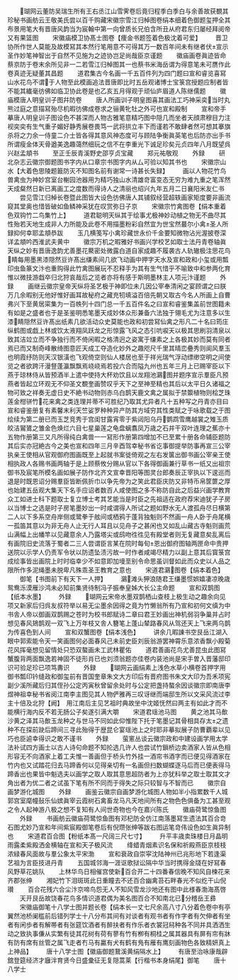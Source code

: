 <!-- { "loadSidebar": true } -->
　　瑚网云董防吴瑞生所有王右丞江山雪霁卷后竟归程季白季白与余善故获覩其珍秘书画舫云王敬美氏尝以百千购藏宋徽宗雪江归棹图卷绢本细着色御题玺押全其布景用笔大有晋唐风韵当为宸翰中第一向曾质长兄伯含所丑从府君东归屡经拜阅帝又有果篮图
　　宋徽庙模卫协髙士图卷【痩金书题签着色极沈着可爱】
　　晋卫协所作世人莫能及故模冩其本然行笔用意不可得其万一数百年间未有继者伏宣示圣作妙笔神智出于自然不见施为之迹协岂足尚哉臣京谨题
　　徽庙画卷眞迹皆命蔡京防于卷末余所见非一二若雪江归棹图其一也蔡书米海岳谓为得意笔未可赝作此卷真迹无疑董其昌题
　　道君集古今名画一千五百件列为四门题曰宣和睿览喜冩山水花鸟不谓于人物至此模画追法晋唐即比时五岳观诸博士宝箓宫授题应制者皆不能其纎毫彷佛如临卫协此卷是也乙亥五月得观于顽仙庐眉道人陈继儒题
　　徽庙模唐人明皇训子图幷防卷
　　唐人所画训子明皇图喜其画法工巧神采奕当时丸熊过庭之意描冩殆尽机暇彷佛成卷求之骊黄牝牡之外可也宣和殿制
　　宣和帝手摹唐人明皇训子图设色不甚深而人物古雅笔意精巧图中隠几而坐者天顔肃穆目力注视奕奕有生气重子媚好静秀展卷畏笃一武将拱立丰下而谨若不敢肆者然可想其搴旗杀将之力余一侍童二介士皆各得其意风神态度可与顾陆争衡眞英笔也后防亦出手书所谓瘦金体天骨遒美逸趣蔼然细玩之信不在李重光下诚足珍矣元贞四年八月既望呉兴赵孟頫书
　　至正壬辰青溪野史邵亨贞宝藏
　　郑元祐敬观
　　外録
　　研北杂志云徽宗御题图书字内从口章宗书图字内从厶可验以知其书也
　　宋徽宗山水【大着色思陵题籖防灭不知图名前有谢常一诗甚长失録】
　　画以人物花竹鸟兽禽虫为神妙宫室台榭园池器用为精巧独山水清雄竒富变态无穷为难九重之笔浑然天成粲然日新已离画工之度数而得诗人之清丽也绍兴九年五月二日襄阳米友仁书
　　尝见雪江归棹长卷暨此图皆大设色彷佛唐人其铺叙经营超轶画家矩度要非画流窥其堂奥也惜皆破如鱼鳞神采犹在叹赏弥日子京
　　宋徽宗竹禽图卷【绢本重着色双钩竹二鸟集竹上】
　　道君聪明天纵其于绘事尤极神妙动植之物无不曲尽其性殆若天地生成非人力所能及此卷不用描墨粉彩自然宜为世宝然蕞尔小禽圣人所録抑何幸耶孟頫恭跋
　　玉几横笺写小禽珍藏世永价千金要知微物沾光渥披卷深详孟頫吟西淮武夫黄中
　　徽宗万机之暇雅好书画兴学校艺如取士法丹青卷轴眞天纵之妙有晋唐逸韵尤善墨花藂密处微露白道自家成趣不履袭古人轨辙极注思花鸟睛每用墨黑漆隠然豆许髙出缣素间几欲飞动画中押字天水及宣和政和小玺或用瓢印虫鱼篆文汴也重购得此竹禽图展玩不忍释手为其有生气惜乎不喻致中和参两化育惟以微技游戱卒归北狩哀哉后之览者亦将有感于斯明墨林主人项元汴谨题
　　外録
　　画继云徽宗皇帝天纵将圣艺极于神即位未几因公宰奉清闲之宴顾谓之曰朕万几余暇别无他好惟好画耳故秘府之藏充牣填溢百倍先朝又取古今名人所画上自曹弗兴下至黄居寀集为一百帙列十四门总一千五百件名之曰宣和睿鉴集盖前世图籍未有如是之盛者也于是圣鉴明悉笔墨天成妙体众形兼备六法独于翎毛尤为注意多以生漆睛隠然豆许髙出纸素几欲活动众史莫能也政和初尝冩仙禽之形凡二十名曰筠庄纵鹤图或戯上林或饮太液翔凤跃龙之形惊露飞风之态引吭唳天以极其思刷羽清泉以致其洁竝立而不争独行而不倚闲暇之格清迥之姿寓于缣素之上各极其妙而莫有同者焉已而又制奇峰散绮图意匠天成工夺造化妙外之趣咫尺千里其晴峦疉秀则阆风羣玉也明霞纾防则天汉银潢也飞观倚空则仙人楼居也至于祥光瑞气浮动缥缈空明之间使览之者欲跨汗漫豋蓬瀛飘飘焉峣峣焉若投六合而隘九州也五年三月上已赐宰臣以下燕于琼林侍从皆预酒半上遣中使持大杯劝饮且以龙翔池鸂图并题序宣示羣臣凡预燕者皆起立环观无不仰圣文覩奎画赞叹乎天下之至神至精也其后以太平日久诸福之物可致之祥奏无虚日史不絶书动物则赤乌白鹊天鹿文禽之属拟于禁籞植物则桧芝珠莲金柑骈竹花来禽之类连理并蒂不可胜纪乃取其尤异者凡十五种写之丹青亦目曰宣和睿鉴册复有素馨末利天竺娑罗种种异产防其方域穷其性类赋之于咏歌载之于图绘续为第二册已而玉芝竞秀于宫闺甘露宵零于紫闼阳乌丹鹦鹉雪鹰越裳之雉玉质皎洁鸑鷟之雏金色焕烂六目七星巢莲之龟盘螭翥凤万歳之石并干双叶连理之蕉亦十五物作册第三又凡所得纯白禽兽一一冩形作册第四增加不已至累十册各命辅臣题防其后实亦冠絶古今之美也宣和四年三月辛酉驾幸秘书省讫事御提举防事再宣三公宰执亲王使相从官观御府图画既至上起就书案徙倚观之左右发箧出御书画公宰亲王使相执政人各赐书画两轴于是上顾蔡攸分赐从官以下各得御画兼行草书一纸又出祖宗御书及宸笔所模名画如展子防作北齐文宣幸晋阳等图灵台郎奏辰正宰执以下逡巡而退是时既恩诏分赐羣臣皆断佩折巾以争先帝为之笑此君臣庆防又非特币帛筐篚之厚也始建五岳观大集天下名手应诏者数百人咸使图之多不称防自此之后益兴画学教育众工如进士科下题取士复立博士考其艺能当是时臣之先祖适在政府荐宋迪犹子子房以当博士之选是时子房笔墨妙出一时咸谓得人所试之题如野水无人渡孤舟尽日横第二人以下多系空舟岸侧或鹭拳于舷间或栖鸦于蓬背独魁则不然画一舟人卧于舟尾横一孤笛其意以为非无舟人止无行人耳且以见舟子之甚闲也又如乱山藏古寺魁则画荒山满幅上出幡竿以见藏意余人乃露塔尖或鸱吻徃徃见有殿堂者则无复藏意矣乱离后有画院旧史流落于蜀者二三人尝谓臣言某在院时每旬恩出御府图轴两匣命中贵押送院以示学人仍责军令状以防遗坠渍污故一时作者咸竭尽精力以副上意其后寳箓宫成绘事皆出画院上时时临幸少不如意即加墁垩别令命思虽训督如此而众史以人品之限所作多泥绳墨未脱卑凡殊乖圣王教育之意也
　　宋道君鸂图卷【绢本着色】
　　御笔【书图前下有天下一人押】
　　鸂滩头狎浪随君王缣墨惯娯嬉凄凉晚歳鸳鸯泺漠雁沙鸿未必知前集贤待制冯子振奉皇姊大长公主命题
　　宣和双鹊图【纸本水墨】
　　外録
　　瑚网云宋帝水墨双鹊栖山查枝上极生动之趣余向见项又新家后归呉友叔符举以易无尘墨余因得之竟为竹懒翁所有乃宣和初何文缜为中书舎人帝以御画双鹊赐之苍时为校书郎赋诗二章曰君王妙画出神机弱羽争巢并占时想见春风鳷鹊观一双飞上万年枝又舎人簪笔上蓬山辇路春风从驾还天上飞来两乌鹊为传喜色到人间
　　宣和双蟹图卷【绢本浅色】
　　讲余几暇諌书空艮岳江湖入眼中郭索能令天一笑画图何必面春风己未前史臣刘辰翁游罢神霄乐意浓香飘小殿菊花风挥毫想见留情处只恐双螯画未工武林瞿佑
　　道君善画花鸟尤善昆虫此图冩蟹腹背两面飘逸若神固不徒形肖已也刘须翁题亦佳卷内装池尚是宋手曽入晋藩邸印识可验足珍已项笃夀识
　　外録
　　瑚网云画绢素上浅色水草小横卷首押字用御书瓢印钤缝政和御玺前有晋国奎章朱文大方印后有晋府图书朱文大印为吾禾项宪副少溪所藏后归其侄孙公定丙寅秋曾留余处时与公定把盏持螯余因谈徽宗即南唐李煜神祖幸秘书省阅江南李主图见其人物俨雅再三叹讶继而端邸生所以文采风流过李主十倍及北狩【阙】　用江南后主见艺祖时典故坐中沈姬怃然曰两主有如此才而不能横行海内反不若无肠公子矣遂引满大嚼
　　宋道君瑶池马图
　　黄之池其马歕沙黄之泽其马歕玉龙种之与世马不同如此仰惟陛下托于笔墨记其骨相具存太之遗种不在探前趹后蹄间三寻此殆得于歴昆仑宴瑶池上之时耶非摹拟展子防曹覇辈以见巧也臣逌幸得识之敢不谨书
　　外録
　　萤窻丛谈云徽宗政和中建设画学用太学法补试四方画士以古人诗句命题不知抡选几许人也尝试竹鎻桥边卖酒家人皆从色相形容无不向酒家上着工夫惟一善画但于桥头竹外挂一酒帘书酒字而已便见得酒家在竹内也又试踏花归去马蹄香何以见得亲切有一名画但扫数蝴蝶逐马后而已便表得马蹄香出也果皆中魁选夫以画学之取人取其意思超防者为上亦犹科举之取士取其文才角出者为优二者之试虽下笔有所不同而于得失之际只较智与不智而已
　　徽宗自画梦游化城图
　　外録
　　画鉴云徽宗自画梦游化城图人物如半小指累数千人城郭宫室麾幢鼔乐仙嫔眞宰云霞树石禽畜龙马凡天地间所有之物色色俱备为工甚至观之令人起神游八极之想不复知有人间世奇物也今在嘉兴陈氏
　　徽庙荷鹭惊鱼图
　　外録
　　书画舫云徽庙荷鹭惊鱼图有邓杞防全仿江南落墨冩生遗法其百合竒石图尤妙乃宣和年间紫宸殿御笔卷后有倪瓒张绅等跋右图运笔竒伟设色如生眞异制也
　　宋道君百合图【粉纸本髙一尺阔三尺七寸】
　　升平丰歳卖珠楼日月晶明雨露柔紫殿洒金横轴在宣和天子极风流
　　绛蜡青烟素识名保和祈殿燕臣京枝枝浓緑春风面故与羣公象太平宋渤
　　宣和衰政自崇寜沈陆神州已兆形地下若逢渠艺祖为言臣技进丹青
　　五国城邻海一涯讴歌狱讼隔中华当时携得金牋在好冩春风野草花姚队
　　上林华鸟日相催宫使新百合开二十四番春信晚不知风自楝花来齐郡张绅
　　湘妃竹下泪斑斑此日重瞳去不还百合幽禽苔石畔春光不似纥干山倪瓉
　　百合花残六合尘汴京啼鸟怨无人不知风雪龙沙地还有图中此様春渤海髙啓
　　天开艮岳故饶春花鸟多情识道君偶为美名图百合不知南北已分稽岳王彞
　　宋徽庙御笔十八学士图并题长卷【绢本长一丈七尺余高八寸八分着色卷中有亭翼然池桥阑槛前后错列学士十八分布其间有对谈者有观书者有作字者有欠伸者有坐者有闲歩者有解帯者有张筵饮酒者有醉扶者有作乐者衣裳冠舄种各不同并具洒洒生动之致执事傔从实繁有徒其花树有荷有蓼有竹有栁有桐桂之属其器具有屏有帘有牀有防有席有丝管之属飞走者冇马有驘有犬有鹤有鳬有雁有鹰刻画物色各致精妍真上上神品】
　　唐十八学士图【徽庙御题鵞溪黄绢隔水上】
　　有唐至治咏康哉辟舘登筵经济才廱泮育贤今日盛彚征无复隠蒿莱【行楷书本身绢尾】御笔
　　唐十八学士
